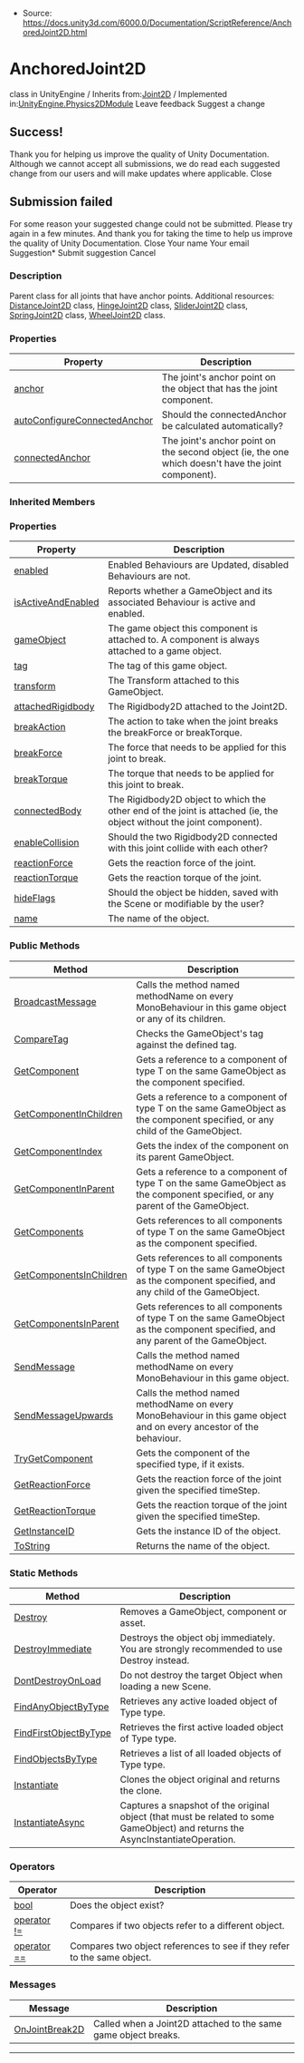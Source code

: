 * Source: https://docs.unity3d.com/6000.0/Documentation/ScriptReference/AnchoredJoint2D.html

# AnchoredJoint2D
class in UnityEngine
/
Inherits from:[Joint2D](https://docs.unity3d.com/6000.0/Documentation/ScriptReference/Joint2D.html)
/
Implemented in:[UnityEngine.Physics2DModule](https://docs.unity3d.com/6000.0/Documentation/ScriptReference/UnityEngine.Physics2DModule.html)
Leave feedback
Suggest a change
## Success!
Thank you for helping us improve the quality of Unity Documentation. Although we cannot accept all submissions, we do read each suggested change from our users and will make updates where applicable.
Close
## Submission failed
For some reason your suggested change could not be submitted. Please <a>try again</a> in a few minutes. And thank you for taking the time to help us improve the quality of Unity Documentation.
Close
Your name Your email Suggestion* Submit suggestion
Cancel
### Description
Parent class for all joints that have anchor points.
Additional resources: [DistanceJoint2D](https://docs.unity3d.com/6000.0/Documentation/ScriptReference/DistanceJoint2D.html) class, [HingeJoint2D](https://docs.unity3d.com/6000.0/Documentation/ScriptReference/HingeJoint2D.html) class, [SliderJoint2D](https://docs.unity3d.com/6000.0/Documentation/ScriptReference/SliderJoint2D.html) class, [SpringJoint2D](https://docs.unity3d.com/6000.0/Documentation/ScriptReference/SpringJoint2D.html) class, [WheelJoint2D](https://docs.unity3d.com/6000.0/Documentation/ScriptReference/WheelJoint2D.html) class.
### Properties
Property | Description  
---|---  
[anchor](https://docs.unity3d.com/6000.0/Documentation/ScriptReference/AnchoredJoint2D-anchor.html) | The joint's anchor point on the object that has the joint component.  
[autoConfigureConnectedAnchor](https://docs.unity3d.com/6000.0/Documentation/ScriptReference/AnchoredJoint2D-autoConfigureConnectedAnchor.html) | Should the connectedAnchor be calculated automatically?  
[connectedAnchor](https://docs.unity3d.com/6000.0/Documentation/ScriptReference/AnchoredJoint2D-connectedAnchor.html) | The joint's anchor point on the second object (ie, the one which doesn't have the joint component).  
### Inherited Members
### Properties
Property | Description  
---|---  
[enabled](https://docs.unity3d.com/6000.0/Documentation/ScriptReference/Behaviour-enabled.html) | Enabled Behaviours are Updated, disabled Behaviours are not.  
[isActiveAndEnabled](https://docs.unity3d.com/6000.0/Documentation/ScriptReference/Behaviour-isActiveAndEnabled.html) | Reports whether a GameObject and its associated Behaviour is active and enabled.  
[gameObject](https://docs.unity3d.com/6000.0/Documentation/ScriptReference/Component-gameObject.html) | The game object this component is attached to. A component is always attached to a game object.  
[tag](https://docs.unity3d.com/6000.0/Documentation/ScriptReference/Component-tag.html) | The tag of this game object.  
[transform](https://docs.unity3d.com/6000.0/Documentation/ScriptReference/Component-transform.html) | The Transform attached to this GameObject.  
[attachedRigidbody](https://docs.unity3d.com/6000.0/Documentation/ScriptReference/Joint2D-attachedRigidbody.html) | The Rigidbody2D attached to the Joint2D.  
[breakAction](https://docs.unity3d.com/6000.0/Documentation/ScriptReference/Joint2D-breakAction.html) | The action to take when the joint breaks the breakForce or breakTorque.  
[breakForce](https://docs.unity3d.com/6000.0/Documentation/ScriptReference/Joint2D-breakForce.html) | The force that needs to be applied for this joint to break.  
[breakTorque](https://docs.unity3d.com/6000.0/Documentation/ScriptReference/Joint2D-breakTorque.html) | The torque that needs to be applied for this joint to break.  
[connectedBody](https://docs.unity3d.com/6000.0/Documentation/ScriptReference/Joint2D-connectedBody.html) | The Rigidbody2D object to which the other end of the joint is attached (ie, the object without the joint component).  
[enableCollision](https://docs.unity3d.com/6000.0/Documentation/ScriptReference/Joint2D-enableCollision.html) | Should the two Rigidbody2D connected with this joint collide with each other?  
[reactionForce](https://docs.unity3d.com/6000.0/Documentation/ScriptReference/Joint2D-reactionForce.html) | Gets the reaction force of the joint.  
[reactionTorque](https://docs.unity3d.com/6000.0/Documentation/ScriptReference/Joint2D-reactionTorque.html) | Gets the reaction torque of the joint.  
[hideFlags](https://docs.unity3d.com/6000.0/Documentation/ScriptReference/Object-hideFlags.html) | Should the object be hidden, saved with the Scene or modifiable by the user?  
[name](https://docs.unity3d.com/6000.0/Documentation/ScriptReference/Object-name.html) | The name of the object.  
### Public Methods
Method | Description  
---|---  
[BroadcastMessage](https://docs.unity3d.com/6000.0/Documentation/ScriptReference/Component.BroadcastMessage.html) | Calls the method named methodName on every MonoBehaviour in this game object or any of its children.  
[CompareTag](https://docs.unity3d.com/6000.0/Documentation/ScriptReference/Component.CompareTag.html) | Checks the GameObject's tag against the defined tag.  
[GetComponent](https://docs.unity3d.com/6000.0/Documentation/ScriptReference/Component.GetComponent.html) | Gets a reference to a component of type T on the same GameObject as the component specified.  
[GetComponentInChildren](https://docs.unity3d.com/6000.0/Documentation/ScriptReference/Component.GetComponentInChildren.html) | Gets a reference to a component of type T on the same GameObject as the component specified, or any child of the GameObject.  
[GetComponentIndex](https://docs.unity3d.com/6000.0/Documentation/ScriptReference/Component.GetComponentIndex.html) | Gets the index of the component on its parent GameObject.  
[GetComponentInParent](https://docs.unity3d.com/6000.0/Documentation/ScriptReference/Component.GetComponentInParent.html) | Gets a reference to a component of type T on the same GameObject as the component specified, or any parent of the GameObject.  
[GetComponents](https://docs.unity3d.com/6000.0/Documentation/ScriptReference/Component.GetComponents.html) | Gets references to all components of type T on the same GameObject as the component specified.  
[GetComponentsInChildren](https://docs.unity3d.com/6000.0/Documentation/ScriptReference/Component.GetComponentsInChildren.html) | Gets references to all components of type T on the same GameObject as the component specified, and any child of the GameObject.  
[GetComponentsInParent](https://docs.unity3d.com/6000.0/Documentation/ScriptReference/Component.GetComponentsInParent.html) | Gets references to all components of type T on the same GameObject as the component specified, and any parent of the GameObject.  
[SendMessage](https://docs.unity3d.com/6000.0/Documentation/ScriptReference/Component.SendMessage.html) | Calls the method named methodName on every MonoBehaviour in this game object.  
[SendMessageUpwards](https://docs.unity3d.com/6000.0/Documentation/ScriptReference/Component.SendMessageUpwards.html) | Calls the method named methodName on every MonoBehaviour in this game object and on every ancestor of the behaviour.  
[TryGetComponent](https://docs.unity3d.com/6000.0/Documentation/ScriptReference/Component.TryGetComponent.html) | Gets the component of the specified type, if it exists.  
[GetReactionForce](https://docs.unity3d.com/6000.0/Documentation/ScriptReference/Joint2D.GetReactionForce.html) | Gets the reaction force of the joint given the specified timeStep.  
[GetReactionTorque](https://docs.unity3d.com/6000.0/Documentation/ScriptReference/Joint2D.GetReactionTorque.html) | Gets the reaction torque of the joint given the specified timeStep.  
[GetInstanceID](https://docs.unity3d.com/6000.0/Documentation/ScriptReference/Object.GetInstanceID.html) | Gets the instance ID of the object.  
[ToString](https://docs.unity3d.com/6000.0/Documentation/ScriptReference/Object.ToString.html) | Returns the name of the object.  
### Static Methods
Method | Description  
---|---  
[Destroy](https://docs.unity3d.com/6000.0/Documentation/ScriptReference/Object.Destroy.html) | Removes a GameObject, component or asset.  
[DestroyImmediate](https://docs.unity3d.com/6000.0/Documentation/ScriptReference/Object.DestroyImmediate.html) | Destroys the object obj immediately. You are strongly recommended to use Destroy instead.  
[DontDestroyOnLoad](https://docs.unity3d.com/6000.0/Documentation/ScriptReference/Object.DontDestroyOnLoad.html) | Do not destroy the target Object when loading a new Scene.  
[FindAnyObjectByType](https://docs.unity3d.com/6000.0/Documentation/ScriptReference/Object.FindAnyObjectByType.html) | Retrieves any active loaded object of Type type.  
[FindFirstObjectByType](https://docs.unity3d.com/6000.0/Documentation/ScriptReference/Object.FindFirstObjectByType.html) | Retrieves the first active loaded object of Type type.  
[FindObjectsByType](https://docs.unity3d.com/6000.0/Documentation/ScriptReference/Object.FindObjectsByType.html) | Retrieves a list of all loaded objects of Type type.  
[Instantiate](https://docs.unity3d.com/6000.0/Documentation/ScriptReference/Object.Instantiate.html) | Clones the object original and returns the clone.  
[InstantiateAsync](https://docs.unity3d.com/6000.0/Documentation/ScriptReference/Object.InstantiateAsync.html) | Captures a snapshot of the original object (that must be related to some GameObject) and returns the AsyncInstantiateOperation.  
### Operators
Operator | Description  
---|---  
[bool](https://docs.unity3d.com/6000.0/Documentation/ScriptReference/Object-operator_Object.html) | Does the object exist?  
[operator !=](https://docs.unity3d.com/6000.0/Documentation/ScriptReference/Object-operator_ne.html) | Compares if two objects refer to a different object.  
[operator ==](https://docs.unity3d.com/6000.0/Documentation/ScriptReference/Object-operator_eq.html) | Compares two object references to see if they refer to the same object.  
### Messages
Message | Description  
---|---  
[OnJointBreak2D](https://docs.unity3d.com/6000.0/Documentation/ScriptReference/Joint2D.OnJointBreak2D.html) | Called when a Joint2D attached to the same game object breaks.  
* * *
